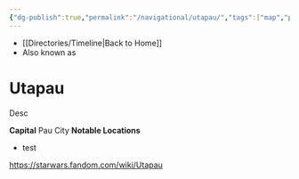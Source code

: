 ```yaml
---
{"dg-publish":true,"permalink":"/navigational/utapau/","tags":["map","planet","starkiller","outerrim","tarabba","unfinished"],"dgHomeLink":false}
---
```


- [[Directories/Timeline\|Back to Home]]
- Also known as 

# Utapau
Desc

**Capital** Pau City
**Notable Locations**
- test

https://starwars.fandom.com/wiki/Utapau